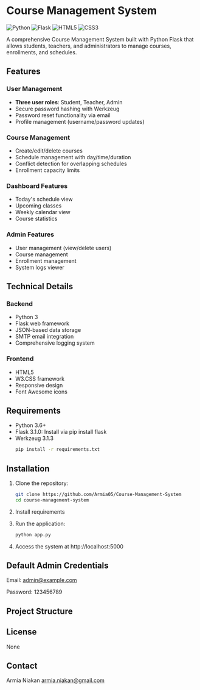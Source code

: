 # Course Management System

![Python](https://img.shields.io/badge/python-3670A0?style=for-the-badge&logo=python&logoColor=ffdd54)
![Flask](https://img.shields.io/badge/flask-%23000.svg?style=for-the-badge&logo=flask&logoColor=white)
![HTML5](https://img.shields.io/badge/html5-%23E34F26.svg?style=for-the-badge&logo=html5&logoColor=white)
![CSS3](https://img.shields.io/badge/css3-%231572B6.svg?style=for-the-badge&logo=css3&logoColor=white)

A comprehensive Course Management System built with Python Flask that allows students, teachers, and administrators to manage courses, enrollments, and schedules.

## Features

### User Management
- **Three user roles**: Student, Teacher, Admin
- Secure password hashing with Werkzeug
- Password reset functionality via email
- Profile management (username/password updates)

### Course Management
- Create/edit/delete courses
- Schedule management with day/time/duration
- Conflict detection for overlapping schedules
- Enrollment capacity limits

### Dashboard Features
- Today's schedule view
- Upcoming classes
- Weekly calendar view
- Course statistics

### Admin Features
- User management (view/delete users)
- Course management
- Enrollment management
- System logs viewer

## Technical Details

### Backend
- Python 3
- Flask web framework
- JSON-based data storage
- SMTP email integration
- Comprehensive logging system

### Frontend
- HTML5
- W3.CSS framework
- Responsive design
- Font Awesome icons

## Requirements
- Python 3.6+
- Flask 3.1.0: Install via pip install flask
- Werkzeug 3.1.3
  ```bash
  pip install -r requirements.txt

## Installation

1. Clone the repository:
   ```bash
   git clone https://github.com/Armia05/Course-Management-System
   cd course-management-system
2. Install requirements

3. Run the application:
   ```bash
   python app.py
4. Access the system at http://localhost:5000

## Default Admin Credentials
Email: admin@example.com

Password: 123456789

## Project Structure

## License
None

## Contact
Armia Niakan
armia.niakan@gmail.com
